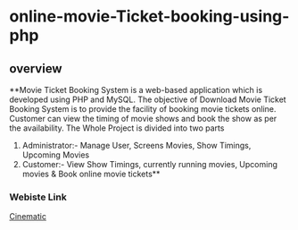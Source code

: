 # online-movie-Ticket-booking-using-php
## overview
**Movie Ticket Booking System is a web-based application which is developed using PHP and MySQL. The objective of Download Movie Ticket Booking System is to provide the facility  of booking movie tickets online. Customer can view the timing of movie shows and book the show as per the availability. The Whole Project is divided into two parts 
1. Administrator:- Manage User, Screens Movies, Show Timings, Upcoming Movies 
2. Customer:- View Show Timings, currently running movies, Upcoming movies &amp; Book online movie tickets**


### Webiste Link
[Cinematic](https://cinematicinema.000webhostapp.com)
